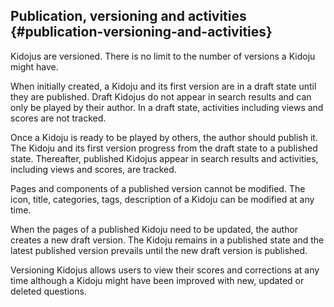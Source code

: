 ## Publication, versioning and activities {#publication-versioning-and-activities}

Kidojus are versioned. There is no limit to the number of versions a Kidoju might have.

When initially created, a Kidoju and its first version are in a draft state until they are published. Draft Kidojus do not appear in search results and can only be played by their author. In a draft state, activities including views and scores are not tracked.

Once a Kidoju is ready to be played by others, the author should publish it. The Kidoju and its first version progress from the draft state to a published state. Thereafter, published Kidojus appear in search results and activities, including views and scores, are tracked.

Pages and components of a published version cannot be modified. The icon, title, categories, tags, description of a Kidoju can be modified at any time.

When the pages of a published Kidoju need to be updated, the author creates a new draft version. The Kidoju remains in a published state and the latest published version prevails until the new draft version is published.

Versioning Kidojus allows users to view their scores and corrections at any time although a Kidoju might have been improved with new, updated or deleted questions.